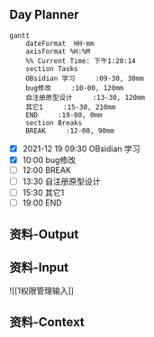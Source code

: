 ## Day Planner
```mermaid
gantt
    dateFormat  HH-mm
    axisFormat %H:%M
    %% Current Time: 下午1:20:14
    section Tasks
    OBsidian 学习     :09-30, 30mm
    bug修改     :10-00, 120mm
    自注册原型设计     :13-30, 120mm
    其它1     :15-30, 210mm
    END     :19-00, 0mm
    section Breaks
    BREAK     :12-00, 90mm
```

- [x] 2021-12 19 09:30 OBsidian 学习
- [x] 10:00 bug修改
- [ ] 12:00 BREAK
- [ ] 13:30 自注册原型设计
- [ ] 15:30 其它1
- [ ] 19:00 END

## 资料-Output
## 资料-Input
![[1权限管理输入]]
## 资料-Context